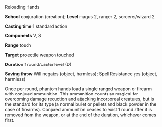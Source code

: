 Reloading Hands

**School** conjuration (creation); **Level** magus 2, ranger 2, sorcerer/wizard 2

**Casting time** 1 standard action

**Components** V, S

**Range** touch

**Target** projectile weapon touched

**Duration** 1 round/caster level (D)

**Saving throw** Will negates (object, harmless); Spell Resistance yes (object, harmless)

Once per round, phantom hands load a single ranged weapon or firearm with conjured ammunition. This ammunition counts as magical for overcoming damage reduction and attacking incorporeal creatures, but is the standard for its type (a normal bullet or pellets and black powder in the case of firearms). Conjured ammunition ceases to exist 1 round after it is removed from the weapon, or at the end of the duration, whichever comes first.

